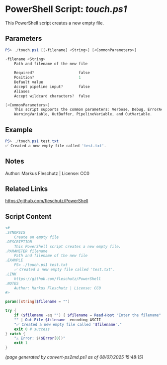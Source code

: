 PowerShell Script: *touch.ps1*
===================================

This PowerShell script creates a new empty file.

Parameters
----------
```powershell
PS> ./touch.ps1 [[-filename] <String>] [<CommonParameters>]

-filename <String>
    Path and filename of the new file
    
    Required?                    false
    Position?                    1
    Default value                
    Accept pipeline input?       false
    Aliases                      
    Accept wildcard characters?  false

[<CommonParameters>]
    This script supports the common parameters: Verbose, Debug, ErrorAction, ErrorVariable, WarningAction, 
    WarningVariable, OutBuffer, PipelineVariable, and OutVariable.
```

Example
-------
```powershell
PS> ./touch.ps1 test.txt
✅ Created a new empty file called 'test.txt'.

```

Notes
-----
Author: Markus Fleschutz | License: CC0

Related Links
-------------
https://github.com/fleschutz/PowerShell

Script Content
--------------
```powershell
<#
.SYNOPSIS
	Create an empty file
.DESCRIPTION
	This PowerShell script creates a new empty file.
.PARAMETER filename
	Path and filename of the new file
.EXAMPLE
	PS> ./touch.ps1 test.txt
	✅ Created a new empty file called 'test.txt'.
.LINK
	https://github.com/fleschutz/PowerShell
.NOTES
	Author: Markus Fleschutz | License: CC0
#>

param([string]$filename = "")

try {
	if ($filename -eq "") { $filename = Read-Host "Enter the filename" }
	"" | Out-File $filename -encoding ASCII
	"✅ Created a new empty file called '$filename'."
	exit 0 # success
} catch {
	"⚠️ Error: $($Error[0])"
	exit 1
}
```

*(page generated by convert-ps2md.ps1 as of 08/07/2025 15:48:15)*
